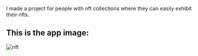 I made a project for people with nft collections where they can easily exhibit their nfts.
<br/>
## This is the app image:

![nft](https://i.hizliresim.com/4g27kyz.png?raw=true "Title")
